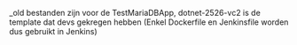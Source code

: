 _old bestanden zijn voor de TestMariaDBApp, dotnet-2526-vc2 is de template dat devs gekregen hebben (Enkel Dockerfile en Jenkinsfile worden dus gebruikt in Jenkins)
